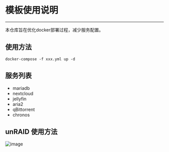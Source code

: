 # 模板使用说明
----

本仓库旨在优化docker部署过程，减少服务配置。

## 使用方法
`docker-compose -f xxx.yml up -d`


## 服务列表
- mariadb
- nextcloud
- jellyfin
- aria2
- qBittorrent
- chronos

## unRAID 使用方法
![image](http://img.openapi.store/unraid.gif)
